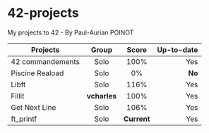 # 42-projects
My projects to 42 - By Paul-Aurian POINOT

| Projects	| Group	| Score		| Up-to-date|
| ------------- |:-------------:| :-----:|---:|
| 42 commandements	| Solo			| 		100%			| Yes		|
| Piscine Reaload	| Solo			| 		0%				| **No**	|
| Libft				| Solo			| 		116%			| Yes		|
| Fillit			| **vcharles**	| 		100%			| Yes		|
| Get Next Line		| Solo			| 		106%			| Yes		|
| ft_printf			| Solo			| 	**Current**			| Yes		|
